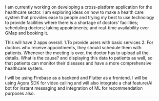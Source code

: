 I am currently working on developing a cross-platform application for the healthcare sector.
I am exploring ideas on how to make a health care system that provides ease to people and trying my best to use technology to provide facilities where there is a shortage of doctors' facilities; scheduling doctors; taking appointments; and real-time availability over GMap and booking it.

This will have 2 apps overall.
1.To provide users with basic services
2. For doctors who receive appointments, they should schedule them with patients. Whenever the meeting is over, the doctor has to upload all the details. What is the cause? and displaying this data to patients as well, so that patients can monitor their diseases and have a more comprehensive healthcare system.

I will be using Firebase as a backend and Flutter as a frontend. I will be using Agora SDK for video calling and will also integrate a chat feature/AI bot for instant messaging and integration of ML for recommendation purposes also.
